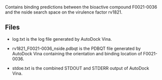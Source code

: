 Contains binding predictions between the bioactive compound F0021-0036 and the nside search space on the virulence factor rv1821.

## Files

- log.txt is the log file generated by AutoDock Vina.

- rv1821_F0021-0036_nside.pdbqt is the PDBQT file generated by AutoDock Vina containing the orientation and binding location of F0021-0036.

- stdoe.txt is the combined STDOUT and STDERR output of AutoDock Vina.

